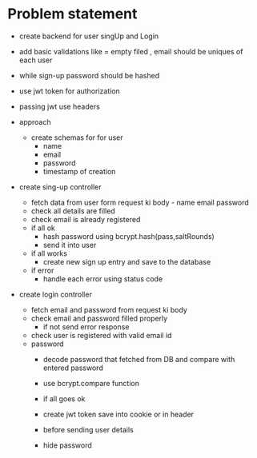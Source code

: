 # Problem statement 
   - create backend for user singUp and Login
   - add basic validations like = empty filed , email should be uniques of each user
   - while sign-up password should be hashed
   - use jwt token for authorization
   - passing jwt use headers 


  - approach 
     - create schemas for for user
          -  name
          -  email
          -  password
          -  timestamp of creation

- create sing-up controller

    - fetch data from user form request ki body - name email password
    - check all details are filled 
    - check email is already registered
    - if all ok 
       - hash password using bcrypt.hash(pass,saltRounds)
       - send it into user 
    - if all works 
      - create new sign up entry and save to the database
    - if error 
      - handle each error using status code 

- create login controller
   - fetch email and password from request ki body 
   - check email and password filled properly
     - if not send error response
   - check user is registered with valid email id
   - password
     - decode password that fetched from DB and compare with entered password
     - use bcrypt.compare function
     - if all goes ok 

     - create jwt token save into cookie or in header
     - before sending user details 
     - hide password 
   


 
